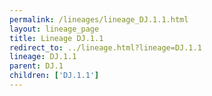 ```yaml
---
permalink: /lineages/lineage_DJ.1.1.html
layout: lineage_page
title: Lineage DJ.1.1
redirect_to: ../lineage.html?lineage=DJ.1.1
lineage: DJ.1.1
parent: DJ.1
children: ['DJ.1.1']
---
```

